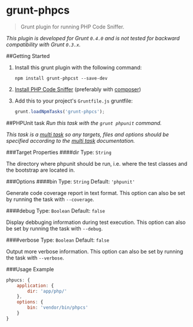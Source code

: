 # grunt-phpcs

> Grunt plugin for running PHP Code Sniffer.

_This plugin is developed for Grunt `0.4.0` and is not tested for backward compatibility with Grunt `0.3.x`._


##Getting Started
1. Install this grunt plugin with the following command:

	```shell
	npm install grunt-phpcst --save-dev
	```


2. [Install PHP Code Sniffer](https://github.com/squizlabs/PHP_CodeSniffer#installation) (preferably with [composer](https://github.com/composer/composer))
3. Add this to your project's `Gruntfile.js` gruntfile:

	```js
	grunt.loadNpmTasks('grunt-phpcs');
	```


##PHPUnit task
_Run this task with the `grunt phpunit` command._

_This task is a [multi task][] so any targets, files and options should be specified according to the [multi task][] documentation._

[multi task]: https://github.com/gruntjs/grunt/wiki/Configuring-tasks

###Target Properties
####dir
Type: `String`

The directory where phpunit should be run, i.e. where the test classes and the bootstrap are located in.

###Options
####bin
Type: `String`  Default: `'phpunit'`

Generate code coverage report in text format. This option can also be set by running the task with `--coverage`.

####debug
Type: `Boolean` Default: `false`

Display debbuging information during test execution. This option can also be set by running the task with `--debug`.

####verbose
Type: `Boolean` Default: `false`

Output more verbose information. This option can also be set by running the task with `--verbose`.

###Usage Example

```js
phpucs: {
	application: {
		dir: 'app/php/'
	},
	options: {
		bin: 'vendor/bin/phpcs'
	}
}
```